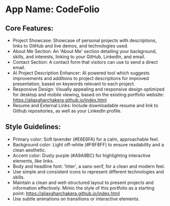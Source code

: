 # **App Name**: CodeFolio

## Core Features:

- Project Showcase: Showcase of personal projects with descriptions, links to GitHub and live demos, and technologies used.
- About Me Section: An 'About Me' section detailing your background, skills, and interests, linking to your GitHub, LinkedIn, and email.
- Contact Section: A contact form that visitors can use to send a direct email.
- AI Project Description Enhancer: AI powered tool which suggests improvements and additions to project descriptions for improved presentation, based on keywords relevant to each project.
- Responsive Design: Visually appealing and responsive design optimized for desktop and mobile viewing, based on the existing portfolio website: https://aliasgharchakera.github.io/index.html
- Resume and External Links: Include downloadable resume and link to Github repositories, as well as your LinkedIn profile.

## Style Guidelines:

- Primary color: Soft lavender (#E6E6FA) for a calm, approachable feel.
- Background color: Light off-white (#F8F8FF) to ensure readability and a clean aesthetic.
- Accent color: Dusty purple (#A9A9BC) for highlighting interactive elements, like links.
- Body and headline font: 'Inter', a sans-serif, for a clean and modern feel.
- Use simple and consistent icons to represent different technologies and skills.
- Maintain a clean and well-structured layout to present projects and information effectively.  Mimic the style of this portfolio as a starting point: https://aliasgharchakera.github.io/index.html
- Use subtle animations on transitions or interactive elements.